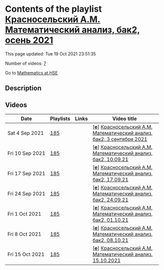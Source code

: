 # Contents of the playlist [Красносельский А.М. Математический анализ, бак2, осень 2021](https://www.youtube.com/playlist?list=PLq3E5oubNNoAfGdZ-jeXAfETptzDIfgYp)

This page updated: Tue 19 Oct 2021 23:51:35

Number of videos: [7](#videos)

Go to [Mathematics at HSE](../README.md)

## Description



## Videos

|Date|Playlists|Links|Video title|
|---|---|---|---|
| Sat&nbsp;4&nbsp;Sep&nbsp;2021 | [185](../playlists/185 "Красносельский А.М. Математический анализ, бак2, осень 2021") |  | [[**e**](https://studio.youtube.com/video/0-gkfGZVFH4/edit "Edit")] [Красносельский А.М. Математический анализ, бак2, 3 сентября 2021](https://www.youtube.com/watch?v=0-gkfGZVFH4&list=PLq3E5oubNNoAfGdZ-jeXAfETptzDIfgYp) |
| Fri&nbsp;10&nbsp;Sep&nbsp;2021 | [185](../playlists/185 "Красносельский А.М. Математический анализ, бак2, осень 2021") |  | [[**e**](https://studio.youtube.com/video/xYSdEQrNhW8/edit "Edit")] [Красносельский А.М. Математический анализ, бак2, 10.09.21](https://www.youtube.com/watch?v=xYSdEQrNhW8&list=PLq3E5oubNNoAfGdZ-jeXAfETptzDIfgYp) |
| Fri&nbsp;17&nbsp;Sep&nbsp;2021 | [185](../playlists/185 "Красносельский А.М. Математический анализ, бак2, осень 2021") |  | [[**e**](https://studio.youtube.com/video/brbcuaoXZmQ/edit "Edit")] [Красносельский А.М. Математический анализ, бак2, 17.09.21](https://www.youtube.com/watch?v=brbcuaoXZmQ&list=PLq3E5oubNNoAfGdZ-jeXAfETptzDIfgYp) |
| Fri&nbsp;24&nbsp;Sep&nbsp;2021 | [185](../playlists/185 "Красносельский А.М. Математический анализ, бак2, осень 2021") |  | [[**e**](https://studio.youtube.com/video/jqEziI6L3-k/edit "Edit")] [Красносельский А.М. Математический анализ, бак2, 24.09.21](https://www.youtube.com/watch?v=jqEziI6L3-k&list=PLq3E5oubNNoAfGdZ-jeXAfETptzDIfgYp) |
| Fri&nbsp;1&nbsp;Oct&nbsp;2021 | [185](../playlists/185 "Красносельский А.М. Математический анализ, бак2, осень 2021") |  | [[**e**](https://studio.youtube.com/video/fD5aBXhwk_M/edit "Edit")] [Красносельский А.М. Математический анализ, бак2, 01.10.21](https://www.youtube.com/watch?v=fD5aBXhwk_M&list=PLq3E5oubNNoAfGdZ-jeXAfETptzDIfgYp) |
| Fri&nbsp;8&nbsp;Oct&nbsp;2021 | [185](../playlists/185 "Красносельский А.М. Математический анализ, бак2, осень 2021") |  | [[**e**](https://studio.youtube.com/video/DteP_sidw9U/edit "Edit")] [Красносельский А.М. Математический анализ, бак2, 08.10.21](https://www.youtube.com/watch?v=DteP_sidw9U&list=PLq3E5oubNNoAfGdZ-jeXAfETptzDIfgYp) |
| Fri&nbsp;15&nbsp;Oct&nbsp;2021 | [185](../playlists/185 "Красносельский А.М. Математический анализ, бак2, осень 2021") |  | [[**e**](https://studio.youtube.com/video/l01-bo51jYk/edit "Edit")] [Красносельский А.М. Математический анализ. 15.10.2021](https://www.youtube.com/watch?v=l01-bo51jYk&list=PLq3E5oubNNoAfGdZ-jeXAfETptzDIfgYp) |
